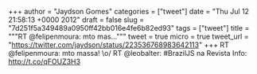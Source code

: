 
+++
author = "Jaydson Gomes"
categories = ["tweet"]
date = "Thu Jul 12 21:58:13 +0000 2012"
draft = false
slug = "7d251f5a349489a0950ff42bb016e4fe6b82ed93"
tags = ["tweet"]
title = """RT @felipenmoura: mto mas..."""
tweet = true
micro = true
tweet_url = "https://twitter.com/jaydson/status/223536768983642113"
+++
RT @felipenmoura: mto massa! \o/ RT @leobalter: #BrazilJS na Revista Info: http://t.co/qFOUZ3H3
